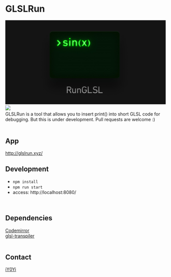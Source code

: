 # GLSLRun
<img src="https://github.com/iY0Yi/GLSLRun/blob/main/dist/assets/og.jpg"></br>
<img src="https://github.com/iY0Yi/GLSLRun/blob/main/main/dist/assets/kv.jpg"></br>
GLSLRun is a tool that allows you to insert print() into short GLSL code for debugging.
But this is under development.
Pull requests are welcome :)</br>
</br>

## App
http://glslrun.xyz/

## Development
- ```npm install```
- ```npm run start```
- access: http://localhost:8080/</br>
</br>

## Dependencies
[Codemirror](https://github.com/codemirror/CodeMirror)</br>
[glsl-transpiler](https://github.com/stackgl/glsl-transpiler)</br>
</br>

## Contact
[iY0Yi](https://twitter.com/iY0Yi/)</br>
</br>
